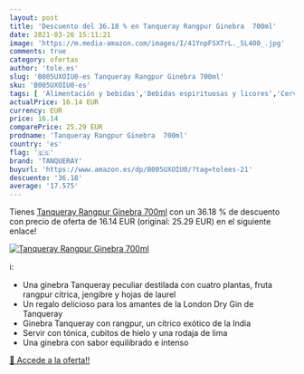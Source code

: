```yaml
---
layout: post
title: 'Descuento del 36.18 % en Tanqueray Rangpur Ginebra  700ml'
date: 2021-03-26 15:11:21
image: 'https://m.media-amazon.com/images/I/41YnpFSXTrL._SL400_.jpg'
comments: true
category: ofertas
author: 'tole.es'
slug: 'B005UXOIU0-es Tanqueray Rangpur Ginebra 700ml'
sku: 'B005UXOIU0-es'
tags: [ 'Alimentación y bebidas','Bebidas espirituosas y licores','Cervezas, vinos y licores','Ginebras','ginebra','tanqueray', ]
actualPrice: 16.14 EUR
currency: EUR
price: 16.14
comparePrice: 25.29 EUR
prodname: 'Tanqueray Rangpur Ginebra  700ml'
country: 'es'
flag: '🇪🇸'
brand: 'TANQUERAY'
buyurl: 'https://www.amazon.es/dp/B005UXOIU0/?tag=tolees-21'
descuento: '36.18'
average: '17.575'
---
```


Tienes [Tanqueray Rangpur Ginebra  700ml](https://www.amazon.es/dp/B005UXOIU0/?tag=tolees-21) con un 36.18 % de descuento con precio de oferta de 16.14 EUR (original: 25.29 EUR) en el siguiente enlace!

[![Tanqueray Rangpur Ginebra  700ml](https://m.media-amazon.com/images/I/41YnpFSXTrL._SL400_.jpg)](https://www.amazon.es/dp/B005UXOIU0/?tag=tolees-21)

ℹ️:

- Una ginebra Tanqueray peculiar destilada con cuatro plantas, fruta rangpur cítrica, jengibre y hojas de laurel
- Un regalo delicioso para los amantes de la London Dry Gin de Tanqueray
- Ginebra Tanqueray con rangpur, un cítrico exótico de la India
- Servir con tónica, cubitos de hielo y una rodaja de lima
- Una ginebra con sabor equilibrado e intenso

[🛒 Accede a la oferta!!](https://www.amazon.es/dp/B005UXOIU0/?tag=tolees-21)
